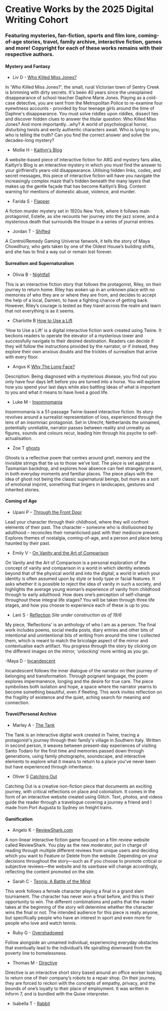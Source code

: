# Creative Works by the 2025 Digital Writing Cohort

### Featuring mysteries, fan-fiction, sports and film lore, coming-of-age stories, travel, family archive, interactive fiction, games and more! Copyright for each of these works remains with their respective authors.

#### Mystery and Fantasy
- Liv D - [Who Killed Miss Jones?](https://livdelesantis.github.io/digital-writing-twine/)

In 'Who Killed Miss Jones?', the small, rural Victorian town of Sentry Creek is brimming with dirty secrets. It's been 40 years since the unexplained disappearance of school-teacher Daphne Marie Jones. Playing as a cold-case detective, you are sent from the Metropolitan Police to re-examine four eyewitness accounts - provided by four teenage girls around the time of Daphne's disappearance. You must solve riddles upon riddles, dissect lies and discover hidden clues to answer the titular question: Who Killed Miss Jones? And more importantly...why? A world of psychological horror, disturbing twists and eerily authentic characters await. Who is lying to you, who is telling the truth? Can you find the correct answer and solve the decades-long mystery?

- Mollie H - [Kaitlyn's Blog](https://kaitlyns-blog.glitch.me/)
  
A website-based piece of interactive fiction for ARG and mystery fans alike, Kaitlyn’s Blog is an interactive mystery in which you must find the answer to your girlfriend’s years-old disappearance. Utilising hidden links, codes, and secret messages, this piece of interactive fiction will have you navigate the increasingly complex maze that’s hidden beneath the many layers that makes up the gentle façade that has become Kaitlyn’s Blog.
Content warning for mentions of domestic abuse, violence, and murder.

- Farida S - [Flapper](https://faridashams.github.io/Flapper-ongoing-project/)

A fiction murder mystery set in 1920s New York, where it follows main
protagonist, Estelle, as she recounts her journey into the jazz scene, and a mysterious death that surrounds the troupe in a series of journal entries.

- Jordan T - [Shifted](https://pieofepicness.github.io/final-twine-project-3/)

A Control/Remedy Gaming Universe fanwork, it tells the story of Maya Chowdhury, who gets taken by one of the Oldest House’s building shifts, and she has to find a way out or remain lost forever.

#### Surrealism and Supernaturalism
- Olivia B - [Nightfall](https://oliviabrcan.github.io/digital-writing-story/)

This is an interactive fiction story that follows the protagonist, Riley, on their journey to return home. Riley has woken up in an unknown place with no memories of who they are or where they are from, and decides to accept the help of a local, Damien, to have a fighting chance of getting back. However, Riley’s courage is tested as they travel across the realm and learn that not everything is as it seems.

- Charlotte B [How to Use a Lift](https://charlotteburnett.github.io/How-to-Use-a-Lift/)

‘How to Use a Lift’ is a digital interactive fiction work created using Twine. It beckons readers to operate the elevator of a mysterious tower and successfully navigate to their desired destination. Readers can decide if they will follow the instructions provided by the narrator, or if instead, they explore their own anxious doubts and the trickles of surrealism that arrive with every floor.

- Angus K [Why The Long Face?](https://angusk-rmit.github.io/twine-final-projectv3/)
  
Description: Being diagnosed with a mysterious disease, you find out you only have four days
left before you are turned into a horse. You will explore how you spend your last days while also
battling ideas of what is important to you and what it means to have lived a good life.

- Luke M - [Insomnomania](https://lukewmoroney.github.io/digital-writing-twine/)

Insomnomania is a 51-passage Twine-based interactive fiction. Its story revolves
around a surrealist representation of loss, experienced through the lens of an
insomniac protagonist. Set in Utrecht, Netherlands the unnamed, potentially
unreliable, narrator passes between reality and unreality as figures, sounds and
colours recur, leading him through his psyche to self-actualisation.

- Zoe T [ghosts](https://zoeniamh.github.io/digital-writing-twine/)

Ghosts is a reflective poem that centres around grief, memory and the
invisible strings that tie us to those we’ve lost. The piece is set against a Tasmanian
backdrop, and explores how absence can feel strangely present, in both everyday
moments and familiar places. The piece plays with the idea of ghost not being the classic supernatural beings, but
more as a sort of emotional imprint, something that lingers in landscapes, gestures and
inherited stories.

#### Coming of Age
- Upani P – [Through the Front Door](https://upanicp.github.io/major-project/)

Lead your character through their childhood, where they will confront elements of their past. The character – someone who is disillusioned by adulthood – reconciles their romanticised past with their mediocre present. Explores themes of nostalgia, coming-of-age, and a person and place being haunted by their past.

- Emily V - [On Vanity and the Art of Comparison](https://emilyvandenbroeck.github.io/on-vanity-comparison/)

On Vanity and the Art of Comparison is a personal exploration of the concept of vanity and comparison in a world in which identity extends beyond that of the physical world and into the digital; a world in which your identity is often assumed upon by style or body type or facial features. It asks whether it is possible to reject the idea of vanity in such a society, and highlights the average young woman’s experience of vanity from childhood through to early adulthood. How does one’s perception of self-change throughout these integral life stages? You will be taken through three life stages, and how you choose to experience each of these is up to you.                                         

- Lani S - [Reflection](https://lanisalt.github.io/assignment-two/) *Site under construction as of 19/6*

My piece, ‘Reflections’ is an anthology of who I am as a person. The final work includes poems, social media posts, diary entries and other bits of intentional and unintentional bits of writing from around the time I collected them, which is meant to match the bricolage aspect of the mirror and contextualise each artifact. You progress through the story by clicking on the different images on the mirror, ‘unlocking’ more writing as you go.

-Maya D - [Incandescent](https://mazpod44.github.io/digital-writing-twine/)

Incandescent follows the inner dialogue of the narrator on their journey of belonging and
transformation. Through poignant language, the poem explores impermanence, longing and
the desire for true care. The piece symbolises both isolation and hope, a space where the
narrator yearns to become something beautiful, even if fleeting. This work invites reflection
on the fragility of existence and the quiet, aching search for meaning and connection.

#### Travel/Personal Archive
- Marley A - [The Tank](https://marleyabbott.github.io/the-tank-1/)

The Tank is an interactive digital work created in Twine, tracing a protagonist's journey through their family's village in Southern Italy. Written in second person, it weaves between present-day experiences of visiting Santo Todaro for the first time and memories passed down through generations, using family photographs, soundscape, and interactive elements to explore what it means to return to a place you've never been but have experienced through inheritance.

- Oliver S [Catching Out](https://olliespencer.github.io/catchingout/)
  
Catching Out is a creative non-fiction piece that documents an exciting journey, with critical reflections on place and colonialism. It comes in the form of an interactive website created using Glitch. Text, photos, and videos guide the reader through a travelogue covering a journey a friend and I made from Port Augusta to Sydney on freight trains.
                                   
#### Gamification  
- Angelo K - [ReviewShark.com](https://angelokoulouris7.github.io/film-website-project/)

A non-linear interactive fiction game focused on a film review website called ReviewShark. You play as the new moderator, put in charge of reading through multiple different reviews from unique users and deciding which you want to Feature or Delete from the website. Depending on your decisions throughout the story—such as if you choose to promote critical or subjective reviews—the website and its userbase will change accordingly, reflecting the content promoted on the site.  

- Sarah C - [Tennis: A Battle of the Mind](https://sarah2361.github.io/final-twine-project/)

This work follows a female character playing a final in a grand slam tournament. The character has never won a final before, and this is their opportunity to win. The different combinations and paths that the reader takes at the beginning of the story will determine whether the character wins the final or not. The intended audience for this piece is really anyone, but specifically people who have an interest in sport and even more for people who love and watch tennis.

- Ruby G - [Overshadowed](https://rcgrant.itch.io/overshadowed)

Follow alongside an unnamed individual, experiencing everyday obstacles that eventually lead to the individual’s life spiralling downward from the poverty line to homelessness.

- Thomas M - [Directive](https://thomas-mclean.github.io/Directive-Inform-7/)

Directive is an interactive short story based around an office worker looking to return one of their company’s robots to a repair shop. On their journey, they are forced to reckon with the concepts of empathy, privacy, and the bounds of one’s loyalty to their place of employment. It was written in Inform 7, and is bundled with the Quixe interpreter.

- Isabella T - [Rabbit](https://bellatatts.github.io/)

